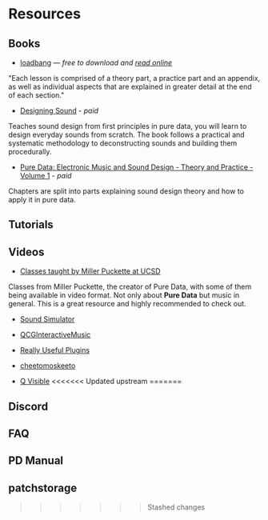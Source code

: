 # Resources

## Books

* [loadbang](https://www.wolke-verlag.de/musikbuecher/johannes-kreidler-loadbang/) — *free to download and [read online](http://www.pd-tutorial.com/english/index.html)*

"Each lesson is comprised of a theory part, a practice part and an appendix, as well as individual aspects that are explained in greater detail at the end of each section."

* [Designing Sound](https://www.amazon.com/Designing-Sound-Press-Andy-Farnell/dp/0262014416) - *paid*

Teaches sound design from first principles in pure data, you will learn to design everyday sounds from scratch. The book follows a practical and systematic methodology to deconstructing sounds and building them procedurally.

* [Pure Data: Electronic Music and Sound Design - Theory and Practice - Volume 1](https://www.contemponet.com/shop/pure-data-electronic-music-and-sound-design-1/) - *paid*

Chapters are split into parts explaining sound design theory and how to apply it in pure data.

## Tutorials

## Videos

* [Classes taught by Miller Puckette at UCSD](http://msp.ucsd.edu/syllabi/index.htm)

Classes from Miller Puckette, the creator of Pure Data, with some of them being available in video format. Not only about **Pure Data** but music in general. This is a great resource and highly recommended to check out.

* [Sound Simulator](https://www.youtube.com/playlist?list=PLyFkFo29zHvD4eRftIAjcLqIXCtSo7w8g)

* [QCGInteractiveMusic](https://www.youtube.com/playlist?list=PLuxj2jXSuTvvqYcDLJ-poN-JxvqX0wq-m)

* [Really Useful Plugins](https://www.youtube.com/playlist?list=PLqJgTfn3kSMW3AAAl2liJRKd-7DhZwLlq)

* [cheetomoskeeto](https://www.youtube.com/playlist?list=PL12DC9A161D8DC5DC)

* [Q Visible](https://www.youtube.com/playlist?list=PL0dqIhYnzlnPeQAC5mRzKq5HLwfBGRYaO)
<<<<<<< Updated upstream
=======

## Discord
## FAQ
## PD Manual
## patchstorage
>>>>>>> Stashed changes
